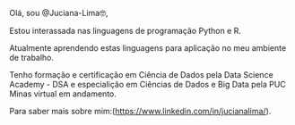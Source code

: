Olá, sou @Juciana-Lima🤓,

Estou interassada nas linguagens de programação  Python e R.

Atualmente aprendendo estas linguagens para aplicação no meu ambiente de trabalho.

Tenho formação e certificação em Ciência de Dados pela Data Science Academy - DSA e especialição em Ciências de Dados e Big Data pela PUC Minas virtual em andamento.

Para saber mais sobre mim:(https://www.linkedin.com/in/jucianalima/).



